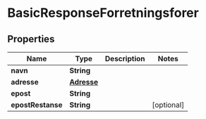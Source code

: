 

# BasicResponseForretningsforer


## Properties

| Name | Type | Description | Notes |
|------------ | ------------- | ------------- | -------------|
|**navn** | **String** |  |  |
|**adresse** | [**Adresse**](Adresse.md) |  |  |
|**epost** | **String** |  |  |
|**epostRestanse** | **String** |  |  [optional] |



